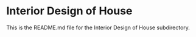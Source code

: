 # Interior Design of House

This is the README.md file for the Interior Design of House subdirectory.
